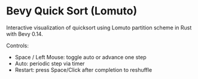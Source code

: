 # Bevy Quick Sort (Lomuto)

Interactive visualization of quicksort using Lomuto partition scheme in Rust with Bevy 0.14.

Controls:
- Space / Left Mouse: toggle auto or advance one step
- Auto: periodic step via timer
- Restart: press Space/Click after completion to reshuffle

